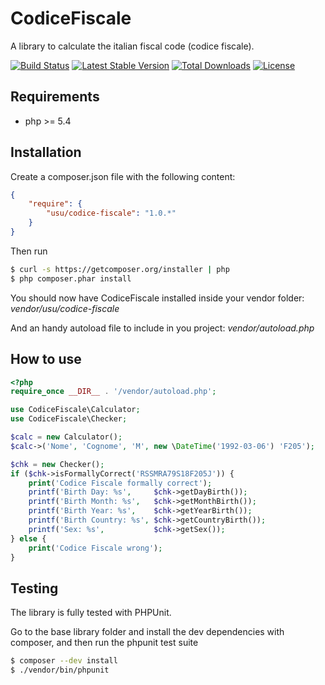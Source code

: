 CodiceFiscale
==============

A library to calculate the italian fiscal code (codice fiscale).

[![Build Status](https://travis-ci.org/andreausu/CodiceFiscale.png?branch=master)](https://travis-ci.org/andreausu/CodiceFiscale) [![Latest Stable Version](https://poser.pugx.org/usu/codice-fiscale/v/stable.svg)](https://packagist.org/packages/usu/codice-fiscale) [![Total Downloads](https://poser.pugx.org/usu/codice-fiscale/downloads.svg)](https://packagist.org/packages/usu/codice-fiscale) [![License](https://poser.pugx.org/usu/codice-fiscale/license.svg)](https://packagist.org/packages/usu/codice-fiscale)

Requirements
------------

- php >= 5.4

Installation
------------

Create a composer.json file with the following content:

``` json
{
    "require": {
        "usu/codice-fiscale": "1.0.*"
    }
}
```

Then run

``` bash
$ curl -s https://getcomposer.org/installer | php
$ php composer.phar install
```

You should now have CodiceFiscale installed inside your vendor folder: *vendor/usu/codice-fiscale*

And an handy autoload file to include in you project: *vendor/autoload.php*

How to use
----------

``` php
<?php
require_once __DIR__ . '/vendor/autoload.php';

use CodiceFiscale\Calculator;
use CodiceFiscale\Checker;

$calc = new Calculator();
$calc->('Nome', 'Cognome', 'M', new \DateTime('1992-03-06') 'F205');

$chk = new Checker();
if ($chk->isFormallyCorrect('RSSMRA79S18F205J')) {
    print('Codice Fiscale formally correct');
    printf('Birth Day: %s',     $chk->getDayBirth());
    printf('Birth Month: %s',   $chk->getMonthBirth());
    printf('Birth Year: %s',    $chk->getYearBirth());
    printf('Birth Country: %s', $chk->getCountryBirth());
    printf('Sex: %s',           $chk->getSex());
} else {
    print('Codice Fiscale wrong');
}
```

Testing
-------

The library is fully tested with PHPUnit.

Go to the base library folder and install the dev dependencies with composer, and then run the phpunit test suite

``` bash
$ composer --dev install
$ ./vendor/bin/phpunit
```
